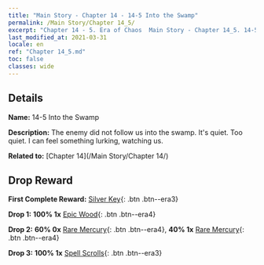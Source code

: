 ```yaml
---
title: "Main Story - Chapter 14 - 14-5 Into the Swamp"
permalink: /Main Story/Chapter 14_5/
excerpt: "Chapter 14 - 5. Era of Chaos  Main Story - Chapter 14_5. 14-5 Into the Swamp"
last_modified_at: 2021-03-31
locale: en
ref: "Chapter 14_5.md"
toc: false
classes: wide
---
```


## Details

 **Name:** 14-5 Into the Swamp

 **Description:** The enemy did not follow us into the swamp. It's quiet. Too quiet. I can feel something lurking, watching us.

 **Related to:** [Chapter 14](/Main Story/Chapter 14/)

## Drop Reward

 **First Complete Reward:** [Silver Key](/Items/con_693/){: .btn .btn--era3}

 **Drop 1:** **100% 1x** [Epic Wood](/Items/mat_48/){: .btn .btn--era4}

 **Drop 2:** **60% 0x** [Rare Mercury](/Items/mat_42/){: .btn .btn--era4}, **40% 1x** [Rare Mercury](/Items/mat_42/){: .btn .btn--era4}

 **Drop 3:** **100% 1x** [Spell Scrolls](/Items/con_694/){: .btn .btn--era3}

